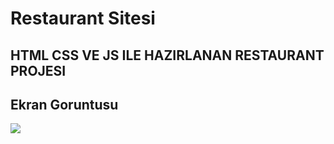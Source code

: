 
<h1> Restaurant Sitesi </h1>

<h2> HTML CSS VE JS ILE HAZIRLANAN RESTAURANT PROJESI </h2>

<h2> Ekran Goruntusu </h2>

![](restaurant.gif)
